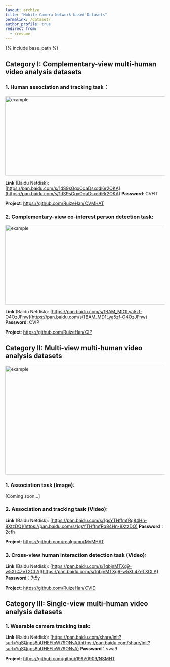 ```yaml
---
layout: archive
title: "Mobile Camera Network based Datasets"
permalink: /dataset/
author_profile: true
redirect_from:
  - /resume
---
```


{% include base_path %}

## Category I: Complementary-view multi-human video analysis datasets

### 1. Human association and tracking task：

<img src="http://ruizehan.github.io/images/cvmhat.png" width="625" height="250" alt="example"/><br/>

**Link** (Baidu Netdisk): [https://pan.baidu.com/s/1dS9sGqxOcaDsxddl6r2OKA](https://pan.baidu.com/s/1dS9sGqxOcaDsxddl6r2OKA) **Password**: CVHT

**Project**: https://github.com/RuizeHan/CVMHAT

### 2. Complementary-view co-interest person detection task:

<img src="http://ruizehan.github.io/images/cip.jpg" width="625" height="250" alt="example"/><br/>

**Link** (Baidu Netdisk): [https://pan.baidu.com/s/1BAM_MD1Lya5zf-O4OzJFnw](https://pan.baidu.com/s/1BAM_MD1Lya5zf-O4OzJFnw) **Password**: CVIP

**Project**: https://github.com/RuizeHan/CIP

## Category II: Multi-view multi-human video analysis datasets

<img src="http://ruizehan.github.io/images/mvmhat.png" width="625" height="343" alt="example"/><br/>

### 1. Association task (Image):

[Coming soon...]

### 2. Association and tracking task (Video):

**Link** (Baidu Netdisk): [https://pan.baidu.com/s/1gsYTHffmfRq84Hn-8XtzDQ](https://pan.baidu.com/s/1gsYTHffmfRq84Hn-8XtzDQ) **Password**：2cfh

**Project**: https://github.com/realgump/MvMHAT

### 3. Cross-view human interaction detection task (Video):

**Link** (Baidu Netdisk): [https://pan.baidu.com/s/1qbjnMTXg9-w5XL4ZeTXCLA](https://pan.baidu.com/s/1qbjnMTXg9-w5XL4ZeTXCLA) **Password**：7t5y

**Project**: https://github.com/RuizeHan/CVID

## Category III: Single-view multi-human video analysis datasets

### 1. Wearable camera tracking task:

**Link** (Baidu Netdisk): [https://pan.baidu.com/share/init?surl=YqSQnps8uUHEFtoW79ONvA](https://pan.baidu.com/share/init?surl=YqSQnps8uUHEFtoW79ONvA) **Password**：vwa9

**Project**: https://github.com/github19970909/NSMHT

